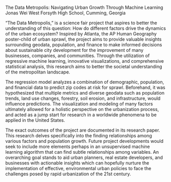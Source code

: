 The Data Metropolis: Navigating Urban Growth Through Machine Learning
Jonas Wei
West Forsyth High School, Cumming, Georgia

“The Data Metropolis,” is a science fair project that aspires to better the understanding of this question: How do different factors drive the dynamics of the urban ecosystem? Inspired by Atlanta, the AP Human Geography poster-child of urban sprawl, the project aims to provide valuable insights surrounding geodata, population, and finance to make informed decisions about sustainable city development for the improvement of many businesses, companies, and communities. Through the utilization of regressive machine learning, innovative visualizations, and comprehensive statistical analysis, this research aims to better the societal understanding of the metropolitan landscape.

The regression model analyzes a combination of demographic, population, and financial data to predict zip codes at risk for sprawl. Beforehand, it was hypothesized that multiple metrics and diverse geodata such as population trends, land use changes, forestry, soil erosion, and infrastructure, would influence predictions. The visualization and modeling of many factors ultimately allowed for a holistic perspective on the urbanization process, and acted as a jump start for research in a worldwide phenomena to be applied in the United States.

The exact outcomes of the project are documented in its research paper. This research delves specifically into the finding relationships among various factors and population growth. Future project developments would seek to include more elements perhaps in an unsupervised machine learning algorithm that can find subtle relationships among variables. An overarching goal stands to aid urban planners, real estate developers, and businesses with actionable insights which can hopefully nurture the implementation of effective, environmental urban policies to face the challenges posed by rapid urbanization of the 21st century. 

